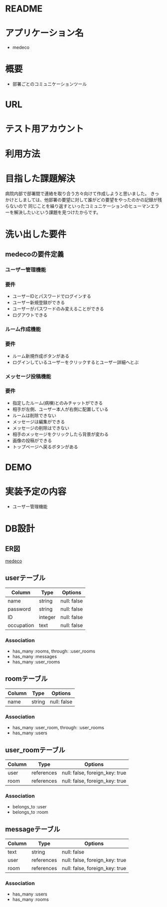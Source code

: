 # README

# アプリケーション名
- medeco

# 概要
- 部署ごとのコミュニケーションツール

# URL

# テスト用アカウント

# 利用方法

# 目指した課題解決
病院内部で部署間で連絡を取り合う方々向けて作成しようと思いました。
きっかけとしましては、他部署の要望に対して誰がどの要望をやったのかの記録が残らないので
同じことを繰り返すといったコミュニケーションのヒューマンエラーを解決したいという課題を見つけたからです。


# 洗い出した要件
## medecoの要件定義

### ユーザー管理機能
### 要件
- ユーザーIDとパスワードでログインする
- ユーザー新規登録ができる
- ユーザーがパスワードのみ変えることができる
- ログアウトできる

### ルーム作成機能
### 要件
- ルーム新規作成ボタンがある
- ログインしているユーザーをクリックするとユーザー詳細へとぶ


### メッセージ投稿機能
### 要件
- 指定したルーム(病棟)とのみチャットができる
- 相手が左側、ユーザー本人が右側に配置している
- ルームは削除できない
- メッセージは編集ができる
- メッセージの削除はできない
- 相手のメッセージをクリックしたら背景が変わる
- 画像の投稿ができる
- トップページへ戻るボタンがある

# DEMO

# 実装予定の内容
- ユーザー管理機能

# DB設計
## ER図
[medeco](https://user-images.githubusercontent.com/77311098/109117309-2a5c9b80-7785-11eb-9d40-8bfc8ff7e16f.png)

## userテーブル
| Column     | Type       | Options     |
| ---------- | ---------- | ----------- |
| name       | string     | null: false |
| password   | string     | null: false |
| ID         | integer    | null: false |
| occupation | text       | null: false |

### Association
- has_many :rooms, through: :user_rooms
- has_many :messages
- has_many :user_rooms

## roomテーブル
| Column   | Type       | Options     |
| -------- | ---------- | ----------- |
| name     | string     | null: false |

### Association
- has_many   :user_room, through: :user_rooms
- has_many   :users

## user_roomテーブル
| Column   | Type       | Options                        |
| -------- | ---------- | ------------------------------ |
| user     | references | null: false, foreign_key: true |
| room     | references | null: false, foreign_key: true |

### Association
- belongs_to :user
- belongs_to :room

## messageテーブル
| Column   | Type       | Options                        |
| -------- | ---------- | ------------------------------ |
| text     | string     | null: false                    |
| user     | references | null: false, foreign_key: true |
| room     | references | null: false, foreign_key: true |

### Association
- has_many :users
- has_many :rooms
